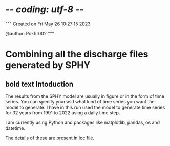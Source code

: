 # -*- coding: utf-8 -*-
"""
Created on Fri May 26 10:27:15 2023

@author: Pokhr002
"""

# Combining all the discharge files generated by SPHY

## **bold text** Intoduction

The results from the SPHY model are usually in figure or in the form of time series. You can specify yourseld what kind of time series you want the model to generate. I have in this run used the model to generate time series for 32 years from 1991 to 2022 using a daily time step.


I am currently using Python and packages like matplotlib, pandas, os and datetime.

The details of these are present in loc file.